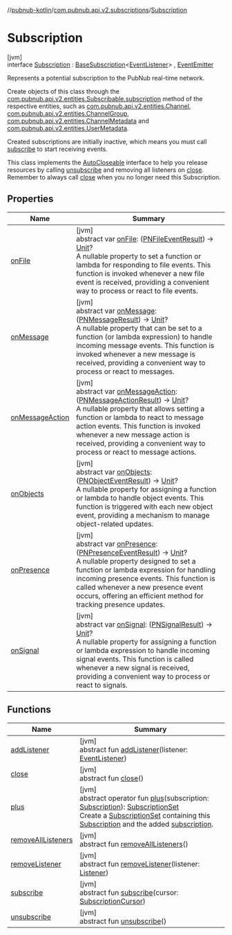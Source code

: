 //[pubnub-kotlin](../../../index.md)/[com.pubnub.api.v2.subscriptions](../index.md)/[Subscription](index.md)

# Subscription

[jvm]\
interface [Subscription](index.md) : [BaseSubscription](../../../../pubnub-gson/com.pubnub.api.v2.subscriptions/-base-subscription/index.md)&lt;[EventListener](../../com.pubnub.api.v2.callbacks/-event-listener/index.md)&gt; , [EventEmitter](../../com.pubnub.api.v2.callbacks/-event-emitter/index.md)

Represents a potential subscription to the PubNub real-time network.

Create objects of this class through the [com.pubnub.api.v2.entities.Subscribable.subscription](../../../../pubnub-gson/com.pubnub.api.v2.entities/-subscribable/subscription.md) method of the respective entities, such as [com.pubnub.api.v2.entities.Channel](../../com.pubnub.api.v2.entities/-channel/index.md), [com.pubnub.api.v2.entities.ChannelGroup](../../com.pubnub.api.v2.entities/-channel-group/index.md), [com.pubnub.api.v2.entities.ChannelMetadata](../../com.pubnub.api.v2.entities/-channel-metadata/index.md) and [com.pubnub.api.v2.entities.UserMetadata](../../com.pubnub.api.v2.entities/-user-metadata/index.md).

Created subscriptions are initially inactive, which means you must call [subscribe](../../../../pubnub-gson/com.pubnub.api.v2.subscriptions/-subscription/subscribe.md) to start receiving events.

This class implements the [AutoCloseable](https://docs.oracle.com/javase/8/docs/api/java/lang/AutoCloseable.html) interface to help you release resources by calling [unsubscribe](../../../../pubnub-gson/com.pubnub.api.v2.subscriptions/-subscription/unsubscribe.md) and removing all listeners on [close](../../../../pubnub-gson/com.pubnub.api.v2.subscriptions/-subscription/close.md). Remember to always call [close](../../../../pubnub-gson/com.pubnub.api.v2.subscriptions/-subscription/close.md) when you no longer need this Subscription.

## Properties

| Name | Summary |
|---|---|
| [onFile](../../com.pubnub.api.v2.callbacks/-event-emitter/on-file.md) | [jvm]<br>abstract var [onFile](../../com.pubnub.api.v2.callbacks/-event-emitter/on-file.md): ([PNFileEventResult](../../../../pubnub-core/pubnub-core-api/pubnub-core-api/com.pubnub.api.models.consumer.pubsub.files/-p-n-file-event-result/index.md)) -&gt; [Unit](https://kotlinlang.org/api/latest/jvm/stdlib/kotlin/-unit/index.html)?<br>A nullable property to set a function or lambda for responding to file events. This function is invoked whenever a new file event is received, providing a convenient way to process or react to file events. |
| [onMessage](../../com.pubnub.api.v2.callbacks/-event-emitter/on-message.md) | [jvm]<br>abstract var [onMessage](../../com.pubnub.api.v2.callbacks/-event-emitter/on-message.md): ([PNMessageResult](../../../../pubnub-core/pubnub-core-api/pubnub-core-api/com.pubnub.api.models.consumer.pubsub/-p-n-message-result/index.md)) -&gt; [Unit](https://kotlinlang.org/api/latest/jvm/stdlib/kotlin/-unit/index.html)?<br>A nullable property that can be set to a function (or lambda expression) to handle incoming message events. This function is invoked whenever a new message is received, providing a convenient way to process or react to messages. |
| [onMessageAction](../../com.pubnub.api.v2.callbacks/-event-emitter/on-message-action.md) | [jvm]<br>abstract var [onMessageAction](../../com.pubnub.api.v2.callbacks/-event-emitter/on-message-action.md): ([PNMessageActionResult](../../../../pubnub-core/pubnub-core-api/pubnub-core-api/com.pubnub.api.models.consumer.pubsub.message_actions/-p-n-message-action-result/index.md)) -&gt; [Unit](https://kotlinlang.org/api/latest/jvm/stdlib/kotlin/-unit/index.html)?<br>A nullable property that allows setting a function or lambda to react to message action events. This function is invoked whenever a new message action is received, providing a convenient way to process or react to message actions. |
| [onObjects](../../com.pubnub.api.v2.callbacks/-event-emitter/on-objects.md) | [jvm]<br>abstract var [onObjects](../../com.pubnub.api.v2.callbacks/-event-emitter/on-objects.md): ([PNObjectEventResult](../../com.pubnub.api.models.consumer.pubsub.objects/-p-n-object-event-result/index.md)) -&gt; [Unit](https://kotlinlang.org/api/latest/jvm/stdlib/kotlin/-unit/index.html)?<br>A nullable property for assigning a function or lambda to handle object events. This function is triggered with each new object event, providing a mechanism to manage object-related updates. |
| [onPresence](../../com.pubnub.api.v2.callbacks/-event-emitter/on-presence.md) | [jvm]<br>abstract var [onPresence](../../com.pubnub.api.v2.callbacks/-event-emitter/on-presence.md): ([PNPresenceEventResult](../../../../pubnub-core/pubnub-core-api/pubnub-core-api/com.pubnub.api.models.consumer.pubsub/-p-n-presence-event-result/index.md)) -&gt; [Unit](https://kotlinlang.org/api/latest/jvm/stdlib/kotlin/-unit/index.html)?<br>A nullable property designed to set a function or lambda expression for handling incoming presence events. This function is called whenever a new presence event occurs, offering an efficient method for tracking presence updates. |
| [onSignal](../../com.pubnub.api.v2.callbacks/-event-emitter/on-signal.md) | [jvm]<br>abstract var [onSignal](../../com.pubnub.api.v2.callbacks/-event-emitter/on-signal.md): ([PNSignalResult](../../../../pubnub-core/pubnub-core-api/pubnub-core-api/com.pubnub.api.models.consumer.pubsub/-p-n-signal-result/index.md)) -&gt; [Unit](https://kotlinlang.org/api/latest/jvm/stdlib/kotlin/-unit/index.html)?<br>A nullable property for assigning a function or lambda expression to handle incoming signal events. This function is called whenever a new signal is received, providing a convenient way to process or react to signals. |

## Functions

| Name | Summary |
|---|---|
| [addListener](../-subscription-set/index.md#1732058745%2FFunctions%2F51989805) | [jvm]<br>abstract fun [addListener](../-subscription-set/index.md#1732058745%2FFunctions%2F51989805)(listener: [EventListener](../../com.pubnub.api.v2.callbacks/-event-listener/index.md)) |
| [close](../-subscription-set/index.md#-1117130810%2FFunctions%2F51989805) | [jvm]<br>abstract fun [close](../-subscription-set/index.md#-1117130810%2FFunctions%2F51989805)() |
| [plus](plus.md) | [jvm]<br>abstract operator fun [plus](plus.md)(subscription: [Subscription](index.md)): [SubscriptionSet](../-subscription-set/index.md)<br>Create a [SubscriptionSet](../-subscription-set/index.md) containing this [Subscription](index.md) and the added [subscription](plus.md). |
| [removeAllListeners](../-subscription-set/index.md#983921133%2FFunctions%2F51989805) | [jvm]<br>abstract fun [removeAllListeners](../-subscription-set/index.md#983921133%2FFunctions%2F51989805)() |
| [removeListener](../-subscription-set/index.md#-1323362624%2FFunctions%2F51989805) | [jvm]<br>abstract fun [removeListener](../-subscription-set/index.md#-1323362624%2FFunctions%2F51989805)(listener: [Listener](../../../../pubnub-gson/com.pubnub.api.callbacks/-listener/index.md)) |
| [subscribe](../-subscription-set/index.md#-430632986%2FFunctions%2F51989805) | [jvm]<br>abstract fun [subscribe](../-subscription-set/index.md#-430632986%2FFunctions%2F51989805)(cursor: [SubscriptionCursor](../../../../pubnub-gson/com.pubnub.api.v2.subscriptions/-subscription-cursor/index.md)) |
| [unsubscribe](../-subscription-set/index.md#1527789381%2FFunctions%2F51989805) | [jvm]<br>abstract fun [unsubscribe](../-subscription-set/index.md#1527789381%2FFunctions%2F51989805)() |
